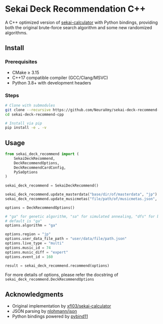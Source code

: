 # Sekai Deck Recommendation C++

A C++ optimized version of [sekai-calculator](https://github.com/xfl03/sekai-calculator) with Python bindings, providing both the original brute-force search algorithm and some new randomized algorithms.

## Install

### Prerequisites
- CMake ≥ 3.15
- C++17 compatible compiler (GCC/Clang/MSVC)
- Python 3.8+ with development headers

### Steps

```bash
# Clone with submodules
git clone --recursive https://github.com/NeuraXmy/sekai-deck-recommend-cpp.git
cd sekai-deck-recommend-cpp

# Install via pip
pip install -e . -v
```

## Usage

```python
from sekai_deck_recommend import (
    SekaiDeckRecommend, 
    DeckRecommendOptions,
    DeckRecommendCardConfig,
    PySaOptions
)
   
sekai_deck_recommend = SekaiDeckRecommend()

sekai_deck_recommend.update_masterdata("base/dir/of/masterdata", "jp")
sekai_deck_recommend.update_musicmetas("file/path/of/musicmetas.json", "jp")

options = DeckRecommendOptions()

# "ga" for genetic algorithm, "sa" for simulated annealing, "dfs" for brute-force search
# default is "ga"
options.algorithm = "ga"   

options.region = "jp"
options.user_data_file_path = "user/data/file/path.json"
options.live_type = "multi"
options.music_id = 74
options.music_diff = "expert"
options.event_id = 160

result = sekai_deck_recommend.recommend(options)
```

For more details of options, please refer the docstring of `sekai_deck_recommend.DeckRecommendOptions`

## Acknowledgments
- Original implementation by [xfl03/sekai-calculator](https://github.com/xfl03/sekai-calculator)
- JSON parsing by [nlohmann/json](https://github.com/nlohmann/json)
- Python bindings powered by [pybind11](https://github.com/pybind/pybind11)
